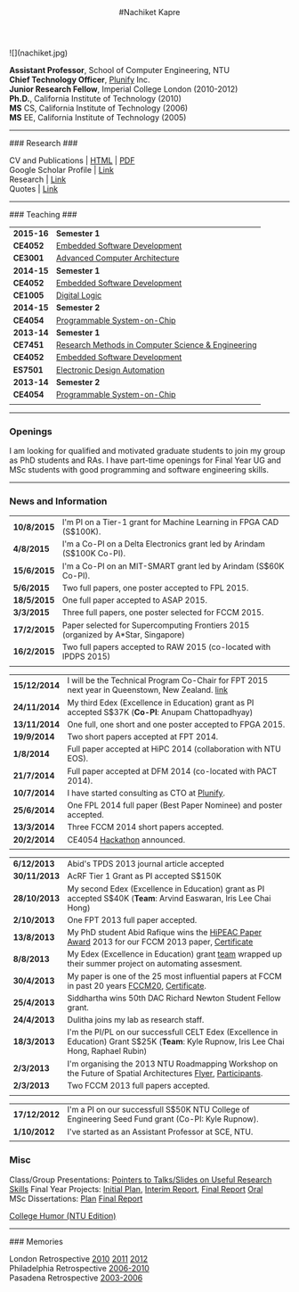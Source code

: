 <div class="wrapper">

<header>
#Nachiket Kapre
</header>
	
<section>
![](nachiket.jpg)

**Assistant Professor**, School of Computer Engineering, NTU <br>
**Chief Technology Officer**, [Plunify](http://www.plunify.com) Inc. <br>
**Junior Research Fellow**, Imperial College London (2010-2012) <br>
**Ph.D.**, California Institute of Technology (2010) <br>
**MS** CS, California Institute of Technology (2006) <br>
**MS** EE, California Institute of Technology (2005) <br>

<hr>
### Research ###

CV and Publications | [HTML](./cv.html) | [PDF](./cv.pdf) <br>
Google Scholar Profile | [Link](http://scholar.google.co.in/citations?user=JxwwXHMAAAAJ)</br>
Research | [Link](./research/research.html) <br>
Quotes | [Link](./quotes.html) <br>

<hr>
### Teaching ###

| | |
|:--|:--|
| **2015-16**  | **Semester 1** | 
|**CE4052** | [Embedded Software Development](http://codeventure.sce.ntu.edu.sg/teaching/2015/ce4052_embsysdev/index.html) 
|**CE3001** | [Advanced Computer Architecture](http://codeventure.sce.ntu.edu.sg/teaching/2015/ce3001_advcomparch/index.html) 
| **2014-15** |**Semester 1** | 
|**CE4052** | [Embedded Software Development](http://codeventure.sce.ntu.edu.sg/teaching/2014/ce4052_embsysdev/index.html) 
|**CE1005** | [Digital Logic](http://codeventure.sce.ntu.edu.sg/teaching/2014/ce1005_digital_logic/index.html) 
| **2014-15** |**Semester 2** | 
|**CE4054** | [Programmable System-on-Chip](http://codeventure.sce.ntu.edu.sg/teaching/2015/ce4054_psoc/index.html) 
| **2013-14** |**Semester 1** | 
|**CE7451** | [Research Methods in Computer Science & Engineering](http://yarvard.sce.ntu.edu.sg/teaching/2013/ce7451_resmeth/index.html) 
|**CE4052** | [Embedded Software Development](http://yarvard.sce.ntu.edu.sg/teaching/2013/ce4052_embsysdev/index.html) 
|**ES7501** | [Electronic Design Automation](http://yarvard.sce.ntu.edu.sg/teaching/2013/es7501_eda/index.html) 
| **2013-14** |**Semester 2** | 
|**CE4054** | [Programmable System-on-Chip](http://yarvard.sce.ntu.edu.sg/teaching/2014/ce4054_psoc/index.html) 
| | |

<hr>

### Openings 
I am looking for qualified and motivated graduate students to join my group as PhD students and RAs.
I have part-time openings for Final Year UG and MSc students with good programming and software engineering skills.

<hr>


### News and Information

| |     |
| :-- | :-- |
|**10/8/2015**  | I'm PI on a Tier-1 grant for Machine Learning in FPGA CAD (S$100K).   |
|**4/8/2015**   | I'm a Co-PI on a Delta Electronics grant led by Arindam (S$100K Co-PI).          |
|**15/6/2015**  | I'm a Co-PI on an MIT-SMART grant led by Arindam (S$60K Co-PI).          |
|**5/6/2015**   | Two full papers, one poster accepted to FPL 2015.                          |
|**18/5/2015**  | One full paper accepted to ASAP 2015.                          |
|**3/3/2015**   | Three full papers, one poster selected for FCCM 2015.                          |
|**17/2/2015**  | Paper selected for Supercomputing Frontiers 2015 (organized by A\*Star, Singapore)                         |
|**16/2/2015**  | Two full papers accepted to RAW 2015 (co-located with IPDPS 2015)                          |
| |     |


| |     |
| :-- | :-- |
|**15/12/2014** | I will be the Technical Program Co-Chair for FPT 2015 next year in Queenstown, New Zealand. [link](http://fpt.massey.ac.nz)                                                |
|**24/11/2014** | My third Edex (Excellence in Education) grant as PI accepted S$37K (**Co-PI**: Anupam Chattopadhyay)                                                                       |
|**13/11/2014** | One full, one short and one poster accepted to FPGA 2015.                                                                                                                                 |
|**19/9/2014**  | Two short papers accepted at FPT 2014.                                                                                                                                                    |
|**1/8/2014**   | Full paper accepted at HiPC 2014 (collaboration with NTU EOS).                                                                                                                            |
|**21/7/2014**  | Full paper accepted at DFM 2014 (co-located with PACT 2014).                                                                                                                              |
|**10/7/2014**  | I have started consulting as CTO at [Plunify](http://plunify.com/en/management.php).                                                                                                      |
|**25/6/2014**  | One FPL 2014 full paper (Best Paper Nominee) and poster accepted.                                                                                                                         |
|**13/3/2014**  | Three FCCM 2014 short papers accepted.                                                                                                                                                    |
|**20/2/2014**  | CE4054 [Hackathon](./teaching/ce4054_hackathon_2014.png) announced.                                                                                                                       |
| |     |


| |     |
| :-- | :-- |
|**6/12/2013**  | Abid's TPDS 2013 journal article accepted                                                                                                                                                 |
|**30/11/2013** | AcRF Tier 1 Grant as PI accepted S$150K                                                                                                                                                   |
|**28/10/2013** | My second Edex (Excellence in Education) grant as PI accepted S$40K (**Team**: Arvind Easwaran, Iris Lee Chai Hong)                                                                       |
|**2/10/2013**  | One FPT 2013 full paper accepted.                                                                                                                                                         |
|**13/8/2013**  | My PhD student Abid Rafique wins the [HiPEAC Paper Award](http://www.hipeac.net/award) 2013 for our FCCM 2013 paper, [Certificate](./images/hipeac2013_award.pdf)                       |
|**8/8/2013**   | My Edex (Excellence in Education) grant [team](./images/edex2013_team.jpg) wrapped up their summer project on automating assesment. <br>
|**30/4/2013**  | My paper is one of the 25 most influential papers at FCCM in past 20 years [FCCM20](http://tcfpga.org/fccm20/), [Certificate](./images/fccm20_award.pdf). <br>
|**25/4/2013**  | Siddhartha wins 50th DAC Richard Newton Student Fellow grant. <br>
|**24/4/2013**  | Dulitha joins my lab as research staff. <br>
|**18/3/2013**  | I'm the PI/PL on our successfull CELT Edex (Excellence in Education) Grant S$25K (**Team**: Kyle Rupnow, Iris Lee Chai Hong, Raphael Rubin) <br>
|**2/3/2013**   | I'm organising the 2013 NTU Roadmapping Workshop on the Future of Spatial Architectures [Flyer](./images/reconfig_workshop.jpg), [Participants](./images/workshop_participants.jpg). <br>
|**2/3/2013**   | Two FCCM 2013 full papers accepted. <br>
| |     |


| |     |
| :-- | :-- |
|**17/12/2012** | I'm a PI on our successfull S$50K NTU College of Engineering Seed Fund grant (Co-PI: Kyle Rupnow). <br>
|**1/10/2012**  | I've started as an Assistant Professor at SCE, NTU. <br>
| |     |


### Misc ###

Class/Group Presentations:
[Pointers to Talks/Slides on Useful Research Skills](./advice/more_pointers.html)
Final Year Projects:
[Initial Plan](./advice/fyp_plan.html),
[Interim Report](./advice/fyp_interim.html),
[Final Report](./advice/fyp_report.html) 
[Oral](./advice/fyp_oral.html) <br>
MSc Dissertations:
[Plan](./advice/msc_plan.html)
[Final Report](./advice/msc_dissertation.html)

[College Humor (NTU Edition)](./advice/college_humor.html) <br>

<hr>
### Memories

London Retrospective 
[2010](./images/london_retrospective/2010) 
[2011](./images/london_retrospective/2011) 
[2012](./images/london_retrospective/2012) <br>
Philadelphia Retrospective 
[2006-2010](./images/philadelphia_retrospective/index.html) <br>
Pasadena Retrospective 
[2003-2006](./images/pasadena_retrospective/index.html)

</section>
</div>

<script>
(function(i,s,o,g,r,a,m){i['GoogleAnalyticsObject']=r;i[r]=i[r]||function(){
 (i[r].q=i[r].q||[]).push(arguments)},i[r].l=1*new Date();a=s.createElement(o),
 m=s.getElementsByTagName(o)[0];a.async=1;a.src=g;m.parentNode.insertBefore(a,m)
 })(window,document,'script','//www.google-analytics.com/analytics.js','ga');

ga('create', 'UA-66521302-1', 'auto');
ga('send', 'pageview');

</script>
